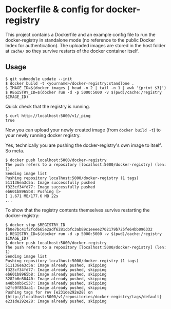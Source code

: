 # Dockerfile & config for docker-registry

This project contains a Dockerfile and an example config file to run the docker-registry in standalone mode (no reference to the public Docker Index for authentication). The uploaded images are stored in the host folder at `cache/` so they survive restarts of the docker container itself.

## Usage

```
$ git submodule update --init
$ docker build -t <yourname>/docker-registry:standlone .
$ IMAGE_ID=$(docker images | head -n 2 | tail -n 1 | awk '{print $3}')
$ REGISTRY_ID=$(docker run -d -p 5000:5000 -v $(pwd)/cache:/registry $IMAGE_ID)
```

Quick check that the registry is running.

```
$ curl http://localhost:5000/v1/_ping
true
```

Now you can upload your newly created image (from `docker build -t`) to your newly running docker registry.

Yes, technically you are pushing the docker-registry's own image to itself. So meta.

```
$ docker push localhost:5000/docker-registry
The push refers to a repository [localhost:5000/docker-registry] (len: 1)
Sending image list
Pushing repository localhost:5000/docker-registry (1 tags)
511136ea3c5a: Image successfully pushed 
f323cf34fd77: Image successfully pushed 
eb601b8965b8: Pushing [>                                                  ] 1.671 MB/177.6 MB 22s
...
```

To show that the registry contents themselves survive restarting the docker-registry:

```
$ docker stop $REGISTRY_ID
fb0e7bc41f2fcd665e2adf6281cbfc3ab89c1eeee2702179b725fe64bb096332
$ REGISTRY_ID=$(docker run -d -p 5000:5000 -v $(pwd)/cache:/registry $IMAGE_ID)
$ docker push localhost:5000/docker-registry
The push refers to a repository [localhost:5000/docker-registry] (len: 1)
Sending image list
Pushing repository localhost:5000/docker-registry (1 tags)
511136ea3c5a: Image already pushed, skipping 
f323cf34fd77: Image already pushed, skipping 
eb601b8965b8: Image already pushed, skipping 
3282b6e88440: Image already pushed, skipping 
a48bb0b5c537: Image already pushed, skipping 
b2fc0f853aa1: Image already pushed, skipping 
Pushing tags for rev [e231de292e28] on {http://localhost:5000/v1/repositories/docker-registry/tags/default}
e231de292e28: Image already pushed, skipping 
```


